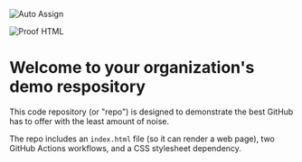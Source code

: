 ![Auto Assign](https://github.com/kopikengangan-app/demo-repository/actions/workflows/auto-assign.yml/badge.svg)

![Proof HTML](https://github.com/kopikengangan-app/demo-repository/actions/workflows/proof-html.yml/badge.svg)

# Welcome to your organization's demo respository
This code repository (or "repo") is designed to demonstrate the best GitHub has to offer with the least amount of noise.

The repo includes an `index.html` file (so it can render a web page), two GitHub Actions workflows, and a CSS stylesheet dependency.
